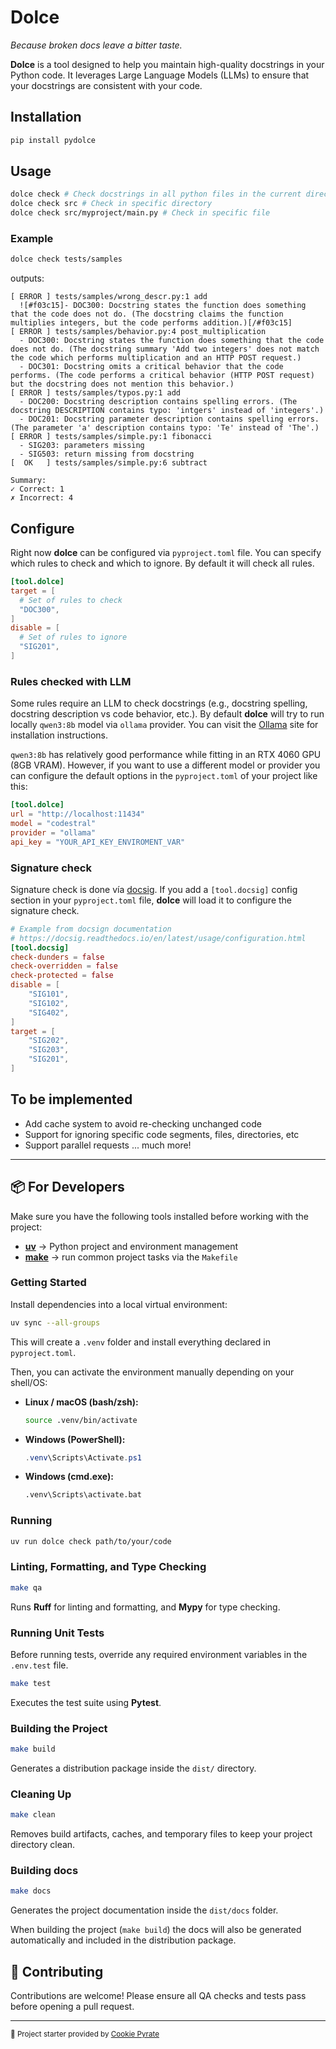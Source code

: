 # Dolce

*Because broken docs leave a bitter taste.*

**Dolce** is a tool designed to help you maintain high-quality docstrings in your Python code. It leverages Large Language Models (LLMs) to ensure that your docstrings are consistent with your code.

## Installation

```bash
pip install pydolce
```

## Usage

```bash
dolce check # Check docstrings in all python files in the current directory and subdirectories
dolce check src # Check in specific directory
dolce check src/myproject/main.py # Check in specific file
```

### Example

```bash
dolce check tests/samples
```

outputs:

```text
[ ERROR ] tests/samples/wrong_descr.py:1 add
  ![#f03c15]- DOC300: Docstring states the function does something that the code does not do. (The docstring claims the function multiplies integers, but the code performs addition.)[/#f03c15]
[ ERROR ] tests/samples/behavior.py:4 post_multiplication
  - DOC300: Docstring states the function does something that the code does not do. (The docstring summary 'Add two integers' does not match the code which performs multiplication and an HTTP POST request.)
  - DOC301: Docstring omits a critical behavior that the code performs. (The code performs a critical behavior (HTTP POST request) but the docstring does not mention this behavior.)
[ ERROR ] tests/samples/typos.py:1 add
  - DOC200: Docstring description contains spelling errors. (The docstring DESCRIPTION contains typo: 'intgers' instead of 'integers'.)
  - DOC201: Docstring parameter description contains spelling errors. (The parameter 'a' description contains typo: 'Te' instead of 'The'.)
[ ERROR ] tests/samples/simple.py:1 fibonacci
  - SIG203: parameters missing
  - SIG503: return missing from docstring
[  OK   ] tests/samples/simple.py:6 subtract

Summary:
✓ Correct: 1
✗ Incorrect: 4
```

## Configure

Right now **dolce** can be configured via `pyproject.toml` file. You can specify which rules to check and which to ignore. By default it will check all rules.

```toml
[tool.dolce]
target = [
  # Set of rules to check
  "DOC300",
]
disable = [
  # Set of rules to ignore
  "SIG201",
]
```

### Rules checked with LLM

Some rules require an LLM to check docstrings (e.g., docstring spelling, docstring description vs code behavior, etc.). By default **dolce** will try to run locally `qwen3:8b` model via `ollama` provider. You can visit the [Ollama](https://ollama.com/) site for installation instructions.

`qwen3:8b` has relatively good performance while fitting in an RTX 4060 GPU (8GB VRAM). However, if you want to use a different model or provider you can configure the default options in the `pyproject.toml` of your project like this:

```toml
[tool.dolce]
url = "http://localhost:11434"
model = "codestral"
provider = "ollama"
api_key = "YOUR_API_KEY_ENVIROMENT_VAR"
```

### Signature check

Signature check is done vía [docsig](https://docsig.readthedocs.io/en/latest/index.html). If you add a `[tool.docsig]` config section in your `pyproject.toml` file, **dolce** will load it to configure the signature check.

```toml
# Example from docsign documentation 
# https://docsig.readthedocs.io/en/latest/usage/configuration.html
[tool.docsig]
check-dunders = false
check-overridden = false
check-protected = false
disable = [
    "SIG101",
    "SIG102",
    "SIG402",
]
target = [
    "SIG202",
    "SIG203",
    "SIG201",
]
```

## To be implemented

- Add cache system to avoid re-checking unchanged code
- Support for ignoring specific code segments, files, directories, etc
- Support parallel requests
... much more!

---

## 📦 For Developers

Make sure you have the following tools installed before working with the project:

- [**uv**](https://docs.astral.sh/uv/) → Python project and environment management
- [**make**](https://www.gnu.org/software/make/) → run common project tasks via the `Makefile`

### Getting Started

Install dependencies into a local virtual environment:

```bash
uv sync --all-groups
```

This will create a `.venv` folder and install everything declared in `pyproject.toml`.

Then, you can activate the environment manually depending on your shell/OS:

- **Linux / macOS (bash/zsh):**

  ```bash
  source .venv/bin/activate
  ```

- **Windows (PowerShell):**

  ```powershell
  .venv\Scripts\Activate.ps1
  ```

- **Windows (cmd.exe):**

  ```cmd
  .venv\Scripts\activate.bat
  ```

### Running

```bash
uv run dolce check path/to/your/code
```

### Linting, Formatting, and Type Checking

```bash
make qa
```

Runs **Ruff** for linting and formatting, and **Mypy** for type checking.

### Running Unit Tests

Before running tests, override any required environment variables in the `.env.test` file.

```bash
make test
```

Executes the test suite using **Pytest**.

### Building the Project

```bash
make build
```

Generates a distribution package inside the `dist/` directory.

### Cleaning Up

```bash
make clean
```

Removes build artifacts, caches, and temporary files to keep your project directory clean.

### Building docs

```bash
make docs
```

Generates the project documentation inside the `dist/docs` folder.

When building the project (`make build`) the docs will also be generated automatically and
included in the distribution package.

## 🤝 Contributing

Contributions are welcome!
Please ensure all QA checks and tests pass before opening a pull request.

---

<sub>🚀 Project starter provided by [Cookie Pyrate](https://github.com/gvieralopez/cookie-pyrate)</sub>